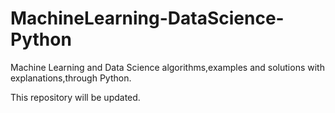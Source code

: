 # MachineLearning-DataScience-Python
Machine Learning and Data Science algorithms,examples and solutions with explanations,through Python.

This repository will be updated.
